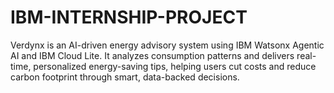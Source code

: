 # IBM-INTERNSHIP-PROJECT
Verdynx is an AI-driven energy advisory system using IBM Watsonx Agentic AI and IBM Cloud Lite. It analyzes consumption patterns and delivers real-time, personalized energy-saving tips, helping users cut costs and reduce carbon footprint through smart, data-backed decisions.
